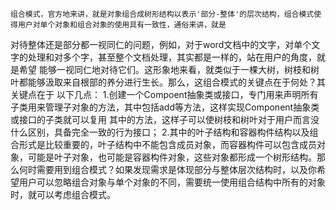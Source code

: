 	组合模式，官方地来讲，就是对象组合成树形结构以表示'部分-整体'的层次结构，组合模式使得用户对单个对象和组合对象的使用具有一致性，通俗来讲，就是
对待整体还是部分都一视同仁的问题，例如，对于word文档中的文字，对单个文字的处理和对多个字，甚至整个文档处理，其实都是一样的，站在用户的角度，就是希望
能够一视同仁地对待它们。这形象地来看，就类似于一棵大树，树枝和树叶都能够汲取来自根部的养分进行生长。那么，这组合模式的关键点在于何处？其关键点在于
以下几点：
	1.创建一个Compoent抽象类或接口，专门用来声明所有子类用来管理子对象的方法，其中包括add等方法，这样实现Component抽象类或接口的子类就可以复用
	其中的方法，这样子可以使树枝和树叶对于用户而言没什么区别，具备完全一致的行为接口；
	2.其中的叶子结构和容器构件结构以及组合形式是比较重要的，叶子结构中不能包含成员对象，而容器构件可以包含成员对象，可能是叶子对象，也可能是容器构件对象，这些对象都形成一个树形结构。那么何时需要用到组合模式？如果发现需求是体现部分与整体层次结构时，以及你希望用户可以忽略组合对象与单个对象的不同，需要统一使用组合结构中所有的对象时，就可以考虑组合模式。
